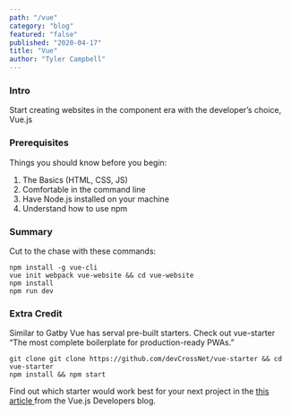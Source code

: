 ```yaml
---
path: "/vue"
category: "blog"
featured: "false"
published: "2020-04-17"
title: "Vue"
author: "Tyler Campbell"
---
```


### Intro
Start creating websites in the component era with the developer’s choice, Vue.js

### Prerequisites 
Things you should know before you begin:
1. The Basics (HTML, CSS, JS)
2. Comfortable in the command line
3. Have Node.js installed on your machine
4. Understand how to use npm

### Summary
Cut to the chase with these commands:
```
npm install -g vue-cli
vue init webpack vue-website && cd vue-website
npm install
npm run dev
```

### Extra Credit
Similar to Gatby Vue has serval pre-built starters. Check out vue-starter “The most complete boilerplate for production-ready PWAs.”
```
git clone git clone https://github.com/devCrossNet/vue-starter && cd vue-starter
npm install && npm start
```

Find out which starter would work best for your next project in the [this article ](https://vuejsdevelopers.com/2018/04/23/vue-boilerplate-template-scaffold/) from the Vue.js Developers blog.
